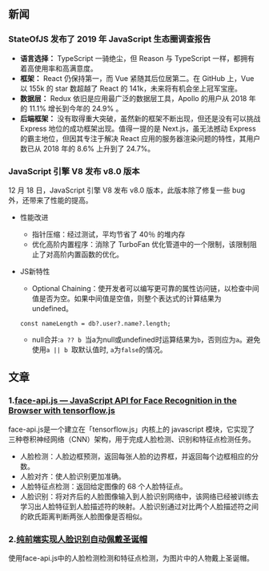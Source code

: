 ## 新闻
### StateOfJS 发布了 2019 年 JavaScript 生态圈调查报告
*  **语言选择：** TypeScript 一骑绝尘，但 Reason 与 TypeScript 一样，都拥有着高使用率和高满意度。
*  **框架：** React 仍保持第一，而 Vue 紧随其后位居第二。在 GitHub 上，Vue 以 155k 的 star 数超越了 React 的 141k，未来将有机会坐上冠军宝座。
*  **数据层：** Redux 依旧是应用最广泛的数据层工具，Apollo 的用户从 2018 年的 11.1% 增长到今年的 24.9% 。
*  **后端框架：** 没有取得重大突破，虽然新的框架不断出现，但还是没有可以挑战 Express 地位的成功框架出现。值得一提的是 Next.js，虽无法撼动 Express 的霸主地位，但因其专注于解决 React 应用的服务器渲染问题的特性，其用户数已从 2018 年的 8.6% 上升到了 24.7%。

### JavaScript 引擎 V8 发布 v8.0 版本
12 月 18 日，JavaScript 引擎 V8 发布 v8.0 版本，此版本除了修复一些 bug 外，还带来了性能的提高。
* 性能改进
    * 指针压缩：经过测试，平均节省了 40％ 的堆内存
    * 优化高阶内置程序：消除了 TurboFan 优化管道中的一个限制，该限制阻止了对高阶内置函数的优化。

* JS新特性
    * Optional Chaining：使开发者可以编写更可靠的属性访问链，以检查中间值是否为空。如果中间值是空值，则整个表达式的计算结果为 undefined。
    ```
    const nameLength = db?.user?.name?.length;
    ```
    * null合并:`a ?? b `当a为null或undefined时运算结果为`b`，否则应为`a`。避免使用`a || b `取默认值时, `a`为`false`的情况。

## 文章
### 1.[face-api.js — JavaScript API for Face Recognition in the Browser with tensorflow.js](https://itnext.io/face-api-js-javascript-api-for-face-recognition-in-the-browser-with-tensorflow-js-bcc2a6c4cf07)
face-api.js是一个建立在「tensorflow.js」内核上的 javascript 模块，它实现了三种卷积神经网络（CNN）架构，用于完成人脸检测、识别和特征点检测任务。
* 人脸检测：人脸边框预测，返回每张人脸的边界框，并返回每个边框相应的分数。
* 人脸对齐：使人脸识别更加准确。
* 人脸特征点检测：返回给定图像的 68 个人脸特征点。
* 人脸识别：将对齐后的人脸图像输入到人脸识别网络中，该网络已经被训练去学习出人脸特征到人脸描述符的映射。人脸识别通过对比两个人脸描述符之间的欧氏距离判断两张人脸图像是否相似。

### 2.[纯前端实现人脸识别自动佩戴圣诞帽](http://kms.netease.com/article/13818)
使用face-api.js中的人脸检测检测和特征点检测，为图片中的人物戴上圣诞帽。


